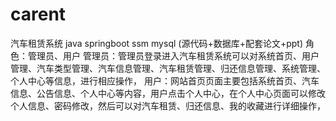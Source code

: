 # carent
汽车租赁系统  java springboot ssm mysql (源代码+数据库+配套论文+ppt)  角色：管理员、用户  管理员：管理员登录进入汽车租赁系统可以对系统首页、用户管理、汽车类型管理、汽车信息管理、汽车租赁管理、归还信息管理、系统管理、个人中心等信息，进行相应操作，  用户：网站首页页面主要包括系统首页、汽车信息、公告信息、个人中心等内容，用户点击个人中心，在个人中心页面可以修改个人信息、密码修改，然后可以对汽车租赁、归还信息、我的收藏进行详细操作，
